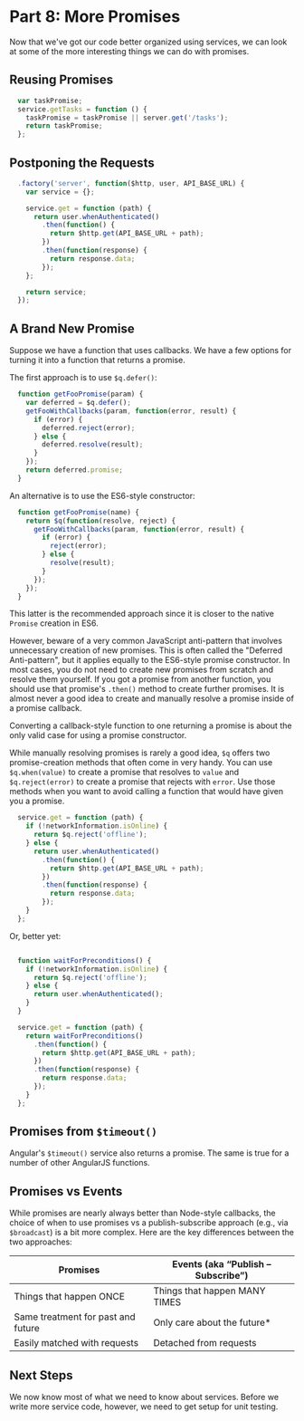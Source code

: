 # Part 8: More Promises

Now that we've got our code better organized using services, we can look at
some of the more interesting things we can do with promises.

## Reusing Promises

```javascript
  var taskPromise;
  service.getTasks = function () {
    taskPromise = taskPromise || server.get('/tasks');
    return taskPromise;
  };
```

## Postponing the Requests

```javascript
  .factory('server', function($http, user, API_BASE_URL) {
    var service = {};

    service.get = function (path) {
      return user.whenAuthenticated()
        .then(function() {
          return $http.get(API_BASE_URL + path);
        })
        .then(function(response) {
          return response.data;
        });
    };

    return service;
  });
```

## A Brand New Promise

Suppose we have a function that uses callbacks. We have a few options for
turning it into a function that returns a promise.

The first approach is to use `$q.defer()`:

```javascript
  function getFooPromise(param) {
    var deferred = $q.defer();
    getFooWithCallbacks(param, function(error, result) {
      if (error) {
        deferred.reject(error);
      } else {
        deferred.resolve(result);
      }
    });
    return deferred.promise;
  }
```

An alternative is to use the ES6-style constructor:

```js
  function getFooPromise(name) {
    return $q(function(resolve, reject) {
      getFooWithCallbacks(param, function(error, result) {
        if (error) {
          reject(error);
        } else {
          resolve(result);
        }
      });
    });
  }
```

This latter is the recommended approach since it is closer to the native
`Promise` creation in ES6.

However, beware of a very common JavaScript anti-pattern that involves
unnecessary creation of new promises. This is often called the "Deferred
Anti-pattern", but it applies equally to the ES6-style promise constructor. In
most cases, you do not need to create new promises from scratch and resolve
them yourself. If you got a promise from another function, you should use that
promise's `.then()` method to create further promises. It is almost never a
good idea to create and manually resolve a promise inside of a promise callback.

Converting a callback-style function to one returning a promise is about the
only valid case for using a promise constructor.

While manually resolving promises is rarely a good idea, `$q` offers two
promise-creation methods that often come in very handy. You can use
`$q.when(value)` to create a promise that resolves to `value` and
`$q.reject(error)` to create a promise that rejects with `error`. Use those
methods when you want to avoid calling a function that would have given you
a promise.

```javascript
  service.get = function (path) {
    if (!networkInformation.isOnline) {
      return $q.reject('offline');
    } else {
      return user.whenAuthenticated()
        .then(function() {
          return $http.get(API_BASE_URL + path);
        })
        .then(function(response) {
          return response.data;
        });
    }
  };
```

Or, better yet:

```javascript

  function waitForPreconditions() {
    if (!networkInformation.isOnline) {
      return $q.reject('offline');
    } else {
      return user.whenAuthenticated();
    }
  }

  service.get = function (path) {
    return waitForPreconditions()
      .then(function() {
        return $http.get(API_BASE_URL + path);
      })
      .then(function(response) {
        return response.data;
      });
    }
  };
```

## Promises from `$timeout()`

Angular's `$timeout()` service also returns a promise. The same is true for a
number of other AngularJS functions.

## Promises vs Events

While promises are nearly always better than Node-style callbacks, the choice
of when to use promises vs a publish-subscribe approach (e.g., via
`$broadcast`) is a bit more complex. Here are the key differences between the
two approaches:

| Promises                           | Events (aka “Publish – Subscribe”) |
|------------------------------------|------------------------------------|
| Things that happen ONCE            | Things that happen MANY TIMES      |
| Same treatment for past and future | Only care about the future*        |
| Easily matched with requests       | Detached from requests             |

## Next Steps

We now know most of what we need to know about services. Before we write more
service code, however, we need to get setup for unit testing.

